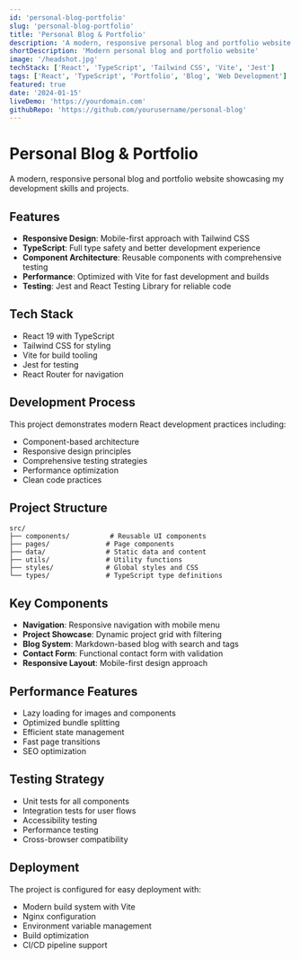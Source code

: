 ```yaml
---
id: 'personal-blog-portfolio'
slug: 'personal-blog-portfolio'
title: 'Personal Blog & Portfolio'
description: 'A modern, responsive personal blog and portfolio website built with React, TypeScript, and Tailwind CSS. Features include a dynamic project showcase, blog section with markdown support, and responsive design optimized for all devices.'
shortDescription: 'Modern personal blog and portfolio website'
image: '/headshot.jpg'
techStack: ['React', 'TypeScript', 'Tailwind CSS', 'Vite', 'Jest']
tags: ['React', 'TypeScript', 'Portfolio', 'Blog', 'Web Development']
featured: true
date: '2024-01-15'
liveDemo: 'https://yourdomain.com'
githubRepo: 'https://github.com/yourusername/personal-blog'
---
```


# Personal Blog & Portfolio

A modern, responsive personal blog and portfolio website showcasing my development skills and projects.

## Features

- **Responsive Design**: Mobile-first approach with Tailwind CSS
- **TypeScript**: Full type safety and better development experience
- **Component Architecture**: Reusable components with comprehensive testing
- **Performance**: Optimized with Vite for fast development and builds
- **Testing**: Jest and React Testing Library for reliable code

## Tech Stack

- React 19 with TypeScript
- Tailwind CSS for styling
- Vite for build tooling
- Jest for testing
- React Router for navigation

## Development Process

This project demonstrates modern React development practices including:
- Component-based architecture
- Responsive design principles
- Comprehensive testing strategies
- Performance optimization
- Clean code practices

## Project Structure

```
src/
├── components/          # Reusable UI components
├── pages/              # Page components
├── data/               # Static data and content
├── utils/              # Utility functions
├── styles/             # Global styles and CSS
└── types/              # TypeScript type definitions
```

## Key Components

- **Navigation**: Responsive navigation with mobile menu
- **Project Showcase**: Dynamic project grid with filtering
- **Blog System**: Markdown-based blog with search and tags
- **Contact Form**: Functional contact form with validation
- **Responsive Layout**: Mobile-first design approach

## Performance Features

- Lazy loading for images and components
- Optimized bundle splitting
- Efficient state management
- Fast page transitions
- SEO optimization

## Testing Strategy

- Unit tests for all components
- Integration tests for user flows
- Accessibility testing
- Performance testing
- Cross-browser compatibility

## Deployment

The project is configured for easy deployment with:
- Modern build system with Vite
- Nginx configuration
- Environment variable management
- Build optimization
- CI/CD pipeline support
